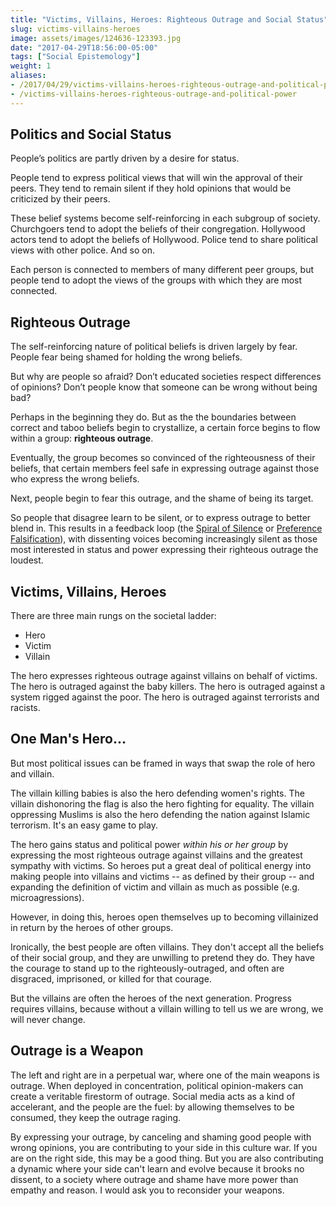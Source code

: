 ```yaml
---
title: "Victims, Villains, Heroes: Righteous Outrage and Social Status"
slug: victims-villains-heroes
image: assets/images/124636-123393.jpg
date: "2017-04-29T18:56:00-05:00"
tags: ["Social Epistemology"]
weight: 1
aliases:
- /2017/04/29/victims-villains-heroes-righteous-outrage-and-political-power/
- /victims-villains-heroes-righteous-outrage-and-political-power
---
```




## Politics and Social Status

People’s politics are partly driven by a desire for status.

People tend to express political views that will win the approval of their peers. They tend to remain silent if they hold opinions that would be criticized by their peers.

These belief systems become self-reinforcing in each subgroup of society. Churchgoers tend to adopt the beliefs of their congregation. Hollywood actors tend to adopt the beliefs of Hollywood. Police tend to share political views with other police. And so on.

Each person is connected to members of many different peer groups, but people tend to adopt the views of the groups with which they are most connected.

## Righteous Outrage

The self-reinforcing nature of political beliefs is driven largely by fear. People fear being shamed for holding the wrong beliefs.

But why are people so afraid? Don’t educated societies respect differences of opinions? Don’t people know that someone can be wrong without being bad?

Perhaps in the beginning they do. But as the the boundaries between correct and taboo beliefs begin to crystallize, a certain force begins to flow within a group: **righteous outrage**.

Eventually, the group becomes so convinced of the righteousness of their beliefs, that certain members feel safe in expressing outrage against those who express the wrong beliefs.

Next, people begin to fear this outrage, and the shame of being its target.

So people that disagree learn to be silent, or to express outrage to better blend in. This results in a feedback loop (the [Spiral of Silence](https://en.wikipedia.org/wiki/Spiral_of_silence) or [Preference Falsification](https://en.wikipedia.org/wiki/Preference_falsification#:~:text=Preference%20falsification%20is%20the%20act,odds%20with%20one's%20private%20preference)), with dissenting voices becoming increasingly silent as those most interested in status and power expressing their righteous outrage the loudest.


## Victims, Villains, Heroes

There are three main rungs on the societal ladder:

- Hero
- Victim
- Villain

The hero expresses righteous outrage against villains on behalf of victims. The hero is outraged against the baby killers. The hero is outraged against a system rigged against the poor. The hero is outraged against terrorists and racists.

## One Man's Hero...

But most political issues can be framed in ways that swap the role of hero and villain.

The villain killing babies is also the hero defending women's rights. The villain dishonoring the flag is also the hero fighting for equality. The villain oppressing Muslims is also the hero defending the nation against Islamic terrorism. It's an easy game to play.

The hero gains status and political power *within his or her group* by expressing the most righteous outrage against villains and the greatest sympathy with victims. So heroes put a great deal of political energy into making people into villains and victims -- as defined by their group -- and expanding the definition of victim and villain as much as possible (e.g. microagressions).

However, in doing this, heroes open themselves up to becoming villainized in return by the heroes of other groups.

Ironically, the best people are often villains. They don't accept all the beliefs of their social group, and they are unwilling to pretend they do. They have the courage to stand up to the righteously-outraged, and often are disgraced, imprisoned, or killed for that courage. 

But the villains are often the heroes of the next generation. Progress requires villains, because without a villain willing to tell us we are wrong, we will never change.

## Outrage is a Weapon

The left and right are in a perpetual war, where one of the main weapons is outrage. When deployed in concentration, political opinion-makers can create a veritable firestorm of outrage. Social media acts as a kind of accelerant, and the people are the fuel: by allowing themselves to be consumed, they keep the outrage raging.

By expressing your outrage, by canceling and shaming good people with wrong opinions, you are contributing to your side in this culture war. If you are on the right side, this may be a good thing. But you are also contributing a dynamic where your side can't learn and evolve because it brooks no dissent, to a society where outrage and shame have more power than empathy and reason. I would ask you to reconsider your weapons.
